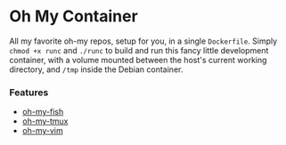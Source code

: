 # Oh My Container

All my favorite oh-my repos, setup for you, in a single `Dockerfile`. Simply `chmod +x runc` and `./runc` to build and run this fancy little development container, with a volume mounted between the host's current working directory, and `/tmp` inside the Debian container. 

### Features 

- [oh-my-fish](https://github.com/oh-my-fish/oh-my-fish)
- [oh-my-tmux](https://github.com/gpakosz/.tmux)
- [oh-my-vim](https://github.com/liangxianzhe/oh-my-vim)

